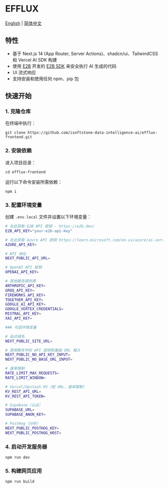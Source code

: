 # EFFLUX

[English](./README.md) | [简体中文](./README_CN.md)

## 特性

- 基于 Next.js 14 (App Router, Server Actions)、shadcn/ui、TailwindCSS 和 Vercel AI SDK 构建
- 使用 [E2B](https://e2b.dev) 开发的 [E2B SDK](https://github.com/e2b-dev/code-interpreter) 来安全执行 AI 生成的代码
- UI 流式响应
- 支持安装和使用任何 npm、pip 包

## 快速开始

### 1. 克隆仓库

在终端中执行：

```
git clone https://github.com/isoftstone-data-intelligence-ai/efflux-frontend.git
```

### 2. 安装依赖

进入项目目录：

```
cd efflux-frontend
```

运行以下命令安装所需依赖：

```
npm i
```

### 3. 配置环境变量

创建 `.env.local` 文件并设置以下环境变量：

```sh
# 在此获取 E2B API 密钥 - https://e2b.dev/
E2B_API_KEY="your-e2b-api-key"

# 在此获取 Azure API 密钥 https://learn.microsoft.com/en-us/azure/ai-services/openai/how-to/create-resource?tabs=portal
AZURE_API_KEY=

# API 地址
NEXT_PUBLIC_API_URL=

# OpenAI API 密钥
OPENAI_API_KEY=

# 其他服务提供商
ANTHROPIC_API_KEY=
GROQ_API_KEY=
FIREWORKS_API_KEY=
TOGETHER_API_KEY=
GOOGLE_AI_API_KEY=
GOOGLE_VERTEX_CREDENTIALS=
MISTRAL_API_KEY=
XAI_API_KEY=

### 可选环境变量

# 站点域名
NEXT_PUBLIC_SITE_URL=

# 禁用聊天中的 API 密钥和基础 URL 输入
NEXT_PUBLIC_NO_API_KEY_INPUT=
NEXT_PUBLIC_NO_BASE_URL_INPUT=

# 速率限制
RATE_LIMIT_MAX_REQUESTS=
RATE_LIMIT_WINDOW=

# Vercel/Upstash KV（短 URL、速率限制）
KV_REST_API_URL=
KV_REST_API_TOKEN=

# Supabase（认证）
SUPABASE_URL=
SUPABASE_ANON_KEY=

# PostHog（分析）
NEXT_PUBLIC_POSTHOG_KEY=
NEXT_PUBLIC_POSTHOG_HOST=
```

### 4. 启动开发服务器

```
npm run dev
```

### 5. 构建网页应用

```
npm run build